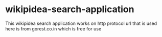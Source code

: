 # wikipidea-search-application
This wikipidea search application works on http protocol
url that is used here is from gorest.co.in which is free for use
